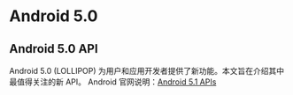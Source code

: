 # Android 5.0


## Android 5.0 API

Android 5.0 (LOLLIPOP) 为用户和应用开发者提供了新功能。本文旨在介绍其中最值得关注的新 API。
Android 官网说明：[Android 5.1 APIs][1]

[1]: https://developer.android.google.cn/about/versions/android-5.0